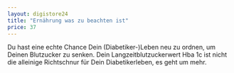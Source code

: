 ```yaml
---
layout: digistore24
title: "Ernährung was zu beachten ist"
price: 37
---
```

<p>Du hast eine echte Chance Dein (Diabetiker-)Leben neu zu ordnen, um Deinen Blutzucker zu senken. Dein Langzeitblutzuckerwert Hba 1c ist nicht die alleinige Richtschnur f&#xFC;r Dein Diabetikerleben, es geht um mehr.</p>